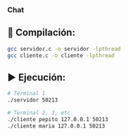 ### Chat

## 🔧 Compilación:
```bash
gcc servidor.c -o servidor -lpthread
gcc cliente.c -o cliente -lpthread
```

## ▶ Ejecución:
```bash
# Terminal 1
./servidor 50213

# Terminal 2, 3, etc.
./cliente pepito 127.0.0.1 50213
./cliente maria 127.0.0.1 50213

```
